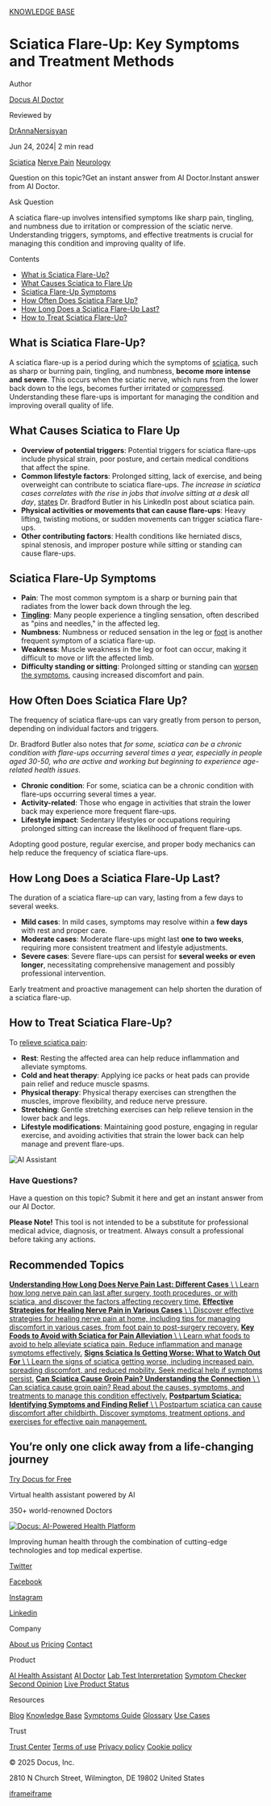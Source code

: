 [KNOWLEDGE BASE](https://docus.ai/knowledge-base)

# Sciatica Flare-Up: Key Symptoms and Treatment Methods

Author

[Docus AI Doctor](https://docus.ai/ai-doctor)

Reviewed by

[DrAnnaNersisyan](https://docus.ai/author/dr-anna-nersisyan)

Jun 24, 2024\| 2 min read

[Sciatica](https://docus.ai/tags/sciatica) [Nerve Pain](https://docus.ai/tags/nerve-pain) [Neurology](https://docus.ai/tags/neurology)

Question on this topic?Get an instant answer from AI Doctor.Instant answer from AI Doctor.

Ask Question

A sciatica flare-up involves intensified symptoms like sharp pain, tingling, and numbness due to irritation or compression of the sciatic nerve. Understanding triggers, symptoms, and effective treatments is crucial for managing this condition and improving quality of life.

Contents

- [What is Sciatica Flare-Up?](https://docus.ai/knowledge-base/sciatica-flare-up#what-is-sciatica-flare-up)
- [What Causes Sciatica to Flare Up](https://docus.ai/knowledge-base/sciatica-flare-up#what-causes-sciatica-to-flare-up)
- [Sciatica Flare-Up Symptoms](https://docus.ai/knowledge-base/sciatica-flare-up#sciatica-flare-up-symptoms)
- [How Often Does Sciatica Flare Up?](https://docus.ai/knowledge-base/sciatica-flare-up#how-often-does-sciatica-flare-up)
- [How Long Does a Sciatica Flare-Up Last?](https://docus.ai/knowledge-base/sciatica-flare-up#how-long-does-a-sciatica-flare-up-last)
- [How to Treat Sciatica Flare-Up?](https://docus.ai/knowledge-base/sciatica-flare-up#how-to-treat-sciatica-flare-up)

## What is Sciatica Flare-Up?

A sciatica flare-up is a period during which the symptoms of [sciatica](https://docus.ai/symptoms-guide/sciatica-overview), such as sharp or burning pain, tingling, and numbness, **become more intense and severe**. This occurs when the sciatic nerve, which runs from the lower back down to the legs, becomes further irritated or [compressed](https://docus.ai/symptoms-guide/nerve-compression-syndrome#types-of-nerve-compression-syndromes). Understanding these flare-ups is important for managing the condition and improving overall quality of life.

## What Causes Sciatica to Flare Up

- **Overview of potential triggers**: Potential triggers for sciatica flare-ups include physical strain, poor posture, and certain medical conditions that affect the spine.
- **Common lifestyle factors**: Prolonged sitting, lack of exercise, and being overweight can contribute to sciatica flare-ups. _The increase in sciatica cases correlates with the rise in jobs that involve sitting at a desk all day_, [states](https://www.linkedin.com/pulse/occupations-at-risk-sciatica-pain-dr-bradford-butler) Dr. Bradford Butler in his LinkedIn post about sciatica pain.
- **Physical activities or movements that can cause flare-ups**: Heavy lifting, twisting motions, or sudden movements can trigger sciatica flare-ups.
- **Other contributing factors**: Health conditions like herniated discs, spinal stenosis, and improper posture while sitting or standing can cause flare-ups.

## Sciatica Flare-Up Symptoms

- **Pain**: The most common symptom is a sharp or burning pain that radiates from the lower back down through the leg.
- [**Tingling**](https://docus.ai/symptoms-guide/tingling-in-lower-legs): Many people experience a tingling sensation, often described as "pins and needles," in the affected leg.
- **Numbness**: Numbness or reduced sensation in the leg or [foot](https://docus.ai/symptoms-guide/numbness-in-bottom-of-feet) is another frequent symptom of a sciatica flare-up.
- **Weakness**: Muscle weakness in the leg or foot can occur, making it difficult to move or lift the affected limb.
- **Difficulty standing or sitting**: Prolonged sitting or standing can [worsen the symptoms](https://docus.ai/knowledge-base/signs-sciatica-getting-worse), causing increased discomfort and pain.

## How Often Does Sciatica Flare Up?

The frequency of sciatica flare-ups can vary greatly from person to person, depending on individual factors and triggers.

Dr. Bradford Butler also notes that _for some, sciatica can be a chronic condition with flare-ups occurring several times a year, especially in people aged 30-50, who are active and working but beginning to experience age-related health issues_.

- **Chronic condition**: For some, sciatica can be a chronic condition with flare-ups occurring several times a year.
- **Activity-related**: Those who engage in activities that strain the lower back may experience more frequent flare-ups.
- **Lifestyle impact**: Sedentary lifestyles or occupations requiring prolonged sitting can increase the likelihood of frequent flare-ups.

Adopting good posture, regular exercise, and proper body mechanics can help reduce the frequency of sciatica flare-ups.

## How Long Does a Sciatica Flare-Up Last?

The duration of a sciatica flare-up can vary, lasting from a few days to several weeks.

- **Mild cases**: In mild cases, symptoms may resolve within a **few days** with rest and proper care.
- **Moderate cases**: Moderate flare-ups might last **one to two weeks**, requiring more consistent treatment and lifestyle adjustments.
- **Severe cases**: Severe flare-ups can persist for **several weeks or even longer**, necessitating comprehensive management and possibly professional intervention.

Early treatment and proactive management can help shorten the duration of a sciatica flare-up.

## How to Treat Sciatica Flare-Up?

To [relieve sciatica pain](https://docus.ai/symptoms-guide/immediate-relief-for-sciatica-pain):

- **Rest**: Resting the affected area can help reduce inflammation and alleviate symptoms.
- **Cold and heat therapy**: Applying ice packs or heat pads can provide pain relief and reduce muscle spasms.
- **Physical therapy**: Physical therapy exercises can strengthen the muscles, improve flexibility, and reduce nerve pressure.
- **Stretching**: Gentle stretching exercises can help relieve tension in the lower back and legs.
- **Lifestyle modifications**: Maintaining good posture, engaging in regular exercise, and avoiding activities that strain the lower back can help manage and prevent flare-ups.

![AI Assistant](https://docus.ai/images/small-assistant.png)

### Have Questions?

Have a question on this topic? Submit it here and get an instant answer from our AI Doctor.

**Please Note!** This tool is not intended to be a substitute for professional medical advice, diagnosis, or treatment. Always consult a professional before taking any actions.

## Recommended Topics

[**Understanding How Long Does Nerve Pain Last: Different Cases** \\
\\
Learn how long nerve pain can last after surgery, tooth procedures, or with sciatica, and discover the factors affecting recovery time.](https://docus.ai/knowledge-base/understanding-how-long-does-nerve-pain-last) [**Effective Strategies for Healing Nerve Pain in Various Cases** \\
\\
Discover effective strategies for healing nerve pain at home, including tips for managing discomfort in various cases, from foot pain to post-surgery recovery.](https://docus.ai/knowledge-base/effective-strategies-for-healing-nerve-pain) [**Key Foods to Avoid with Sciatica for Pain Alleviation** \\
\\
Learn what foods to avoid to help alleviate sciatica pain. Reduce inflammation and manage symptoms effectively.](https://docus.ai/knowledge-base/foods-to-avoid-with-sciatica) [**Signs Sciatica Is Getting Worse: What to Watch Out For** \\
\\
Learn the signs of sciatica getting worse, including increased pain, spreading discomfort, and reduced mobility. Seek medical help if symptoms persist.](https://docus.ai/knowledge-base/signs-sciatica-getting-worse) [**Can Sciatica Cause Groin Pain? Understanding the Connection** \\
\\
Can sciatica cause groin pain? Read about the causes, symptoms, and treatments to manage this condition effectively.](https://docus.ai/knowledge-base/sciatica-cause-groin-pain) [**Postpartum Sciatica: Identifying Symptoms and Finding Relief** \\
\\
Postpartum sciatica can cause discomfort after childbirth. Discover symptoms, treatment options, and exercises for effective pain management.](https://docus.ai/knowledge-base/postpartum-sciatica)

## You’re only one click away from a life-changing journey

[Try Docus for Free](https://my.docus.ai/auth/signup)

Virtual health assistant powered by AI

350+ world-renowned Doctors

[![Docus: AI-Powered Health Platform](https://docus.ai/docus-dark-logo.svg)](https://docus.ai/)

Improving human health through the combination of cutting-edge technologies and top medical expertise.

[Twitter](https://twitter.com/docus_ai)

[Facebook](https://www.facebook.com/docusai)

[Instagram](https://www.instagram.com/docus.ai/)

[Linkedin](https://www.linkedin.com/company/docusai/)

Company

[About us](https://docus.ai/about-us) [Pricing](https://docus.ai/pricing) [Contact](https://docus.ai/contact)

Product

[AI Health Assistant](https://docus.ai/ai-health-assistant) [AI Doctor](https://docus.ai/ai-doctor) [Lab Test Interpretation](https://docus.ai/lab-test-interpretation) [Symptom Checker](https://docus.ai/symptom-checker) [Second Opinion](https://docus.ai/second-opinion) [Live Product Status](https://docus.statuspage.io/)

Resources

[Blog](https://docus.ai/blog) [Knowledge Base](https://docus.ai/knowledge-base) [Symptoms Guide](https://docus.ai/symptoms-guide) [Glossary](https://docus.ai/glossary) [Use Cases](https://docus.ai/use-cases)

Trust

[Trust Center](https://trust.docus.ai/) [Terms of use](https://docus.ai/terms-of-use) [Privacy policy](https://docus.ai/privacy-policy) [Cookie policy](https://docus.ai/cookie-policy)

© 2025 Docus, Inc.

2810 N Church Street, Wilmington, DE 19802 United States

[iframe](https://td.doubleclick.net/td/ga/rul?tid=G-C1NR4HEC74&gacid=1021515879.1741380857&gtm=45je5362v874030715z8849365654za200zb849365654&dma=0&gcs=G1--&gcd=13l3l3R3l5l1&npa=0&pscdl=noapi&aip=1&fledge=1&frm=0&tag_exp=102067808~102482433~102539968~102587591~102640600~102717422~102788824&z=432646767)[iframe](https://td.doubleclick.net/td/rul/11076298198?random=1741380857239&cv=11&fst=1741380857239&fmt=3&bg=ffffff&guid=ON&async=1&gtm=45je5362v874030715z8849365654za200zb849365654&gcd=13l3l3R3l5l1&dma=0&tag_exp=102067808~102482433~102539968~102587591~102640600~102717422~102788824&u_w=1280&u_h=1024&url=https%3A%2F%2Fdocus.ai%2Fknowledge-base%2Fsciatica-flare-up&hn=www.googleadservices.com&frm=0&tiba=Sciatica%20Flare-Up%3A%20Key%20Symptoms%20and%20Treatment%20Methods&npa=0&pscdl=noapi&auid=969239322.1741380857&uaa=&uab=&uafvl=&uamb=0&uam=&uap=&uapv=&uaw=0&fledge=1&data=event%3Dgtag.config)
